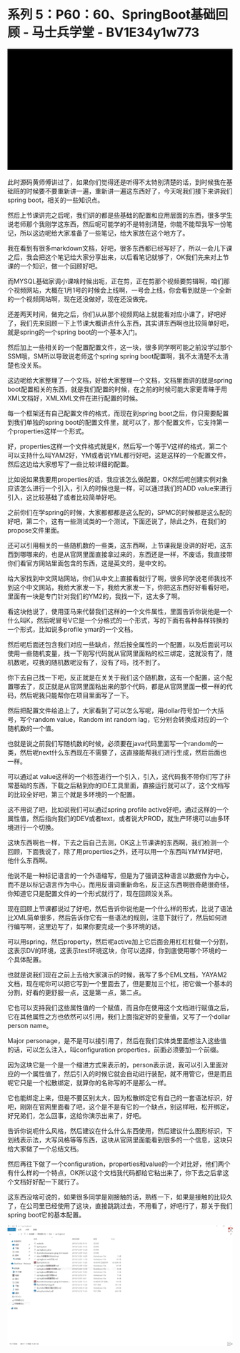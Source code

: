 # 系列 5：P60：60、SpringBoot基础回顾 - 马士兵学堂 - BV1E34y1w773

![](img/8e4bcff154b61d130311a2c81ac90181_0.png)

此时源码黄师傅讲过了，如果你们觉得还是听得不太特别清楚的话，到时候我在基础班的时候要不要重新讲一遍，重新讲一遍这东西好了，今天呢我们接下来讲我们spring boot，相关的一些知识点。

然后上节课讲完之后呢，我们讲的都是些基础的配置和应用层面的东西，很多学生说老师那个我刚学这东西，然后呢可能学的不是特别清楚，你能不能帮我写一份笔记，所以这边呢给大家准备了一些笔记，给大家放在这个地方了。

我在看到有很多markdown文档，好吧，很多东西都已经写好了，所以一会儿下课之后，我会把这个笔记给大家分享出来，以后看笔记就够了，OK我们先来对上节课的一个知识，做一个回顾好吧。

而MYSQL基础家调小课啥时候出呃，正在剪，正在剪那个视频要剪辑啊，咱们那个视频网站，大概在1月1号的时候会上线啊，一号会上线，你会看到就是一个全新的一个视频网站啊，现在还没做好，现在还没做完。

还差两天时间，做完之后，你们从从那个视频网站上就能看对应小课了，好吧好了，我们先来回顾一下上节课大概讲点什么东西，其实讲东西啊也比较简单好吧，就是spring的一个spring boot的一个基本入门。

然后加上一些相关的一个配置配置文件，这一块，很多同学啊可能之前没学过那个SSM哦，SM所以导致说老师这个spring spring boot配置啊，我不太清楚不太清楚也没关系。

这边呢给大家整理了一个文档，好给大家整理一个文档，文档里面讲的就是spring boot配置相关的东西，就是我们配置的时候，在之前的时候可能大家更青睐于用XML文档好，XMLXML文件在进行配置的时候。

每一个框架还有自己配置文件的格式，而现在到spring boot之后，你只需要配置到我们单独的spring boot的配置文件里，就可以了，那个配置文件，它支持第一个properties这样一个形式。

好，properties这样一个文件格式就是K，然后写一个等于V这样的格式，第二个可以支持什么叫YAM2好，YM或者说YML都行好吧，这是这样的一个配置文件，然后这边给大家想写了一些比较详细的配置。

比如说如果我要用properties的话，我应该怎么做配置，OK然后呢创建实例对象应该怎么进行一个引入，引入的时候也是一样，可以通过我们的ADD value来进行引入，这比较基础了或者比较简单好吧。

之前你们在学spring的时候，大家都都都是这么配的，SPMC的时候都是这么配的好吧，第二个，这有一些测试类的一个测试，下面还说了，除此之外，在我们的propose文件里面。

还可以引用相关的一些随机数的一些类，这东西啊，上节课我是没讲的好吧，这东西到哪哪来的，也是从官网里面直接拿过来的，东西还是一样，不废话，我直接带你们看官方网站里面包含的东西，这是英文的，是中文的。

给大家找到中文网站网站，你们从中文上直接看就行了啊，很多同学说老师我找不到这个中文网站，我给大家发一下，我给大家发一下，你把这东西好好看看好吧，里面有一块是专门针对我们的YM2的，我找一下，这太多了啊。

看这块他说了，使用亚马来代替我们这样的一个文件属性，里面告诉你说他是一个什么叫K，然后呢冒号V它是一个分格式的一个形式，写的下面有各种各样转换的一个形式，比如说多profile ymar的一个文档。

然后呢后面还包含我们对应一些缺点，然后按全属性的一个配置，以及后面说可以使用一些随机变量，找一下刚写代码就从官网里面粘的松三绑定，这就没有了，随机数呢，哎我的随机数呢没有了，没有了吗，找不到了。

你下去自己找一下吧，反正就是在关关于我们这个随机数，这有一个配置，这个配置哪去了，反正就是从官网里面粘出来的那个代码，都是从官网里面一模一样的代码，然后呢我只能帮你在项目里面写了一下。

然后把配置文件给追上了，大家看到了可以怎么写呢，用dollar符号加一个大括号，写个random value，Random int random lag，它分别会转换成对应的一个随机数的一个值。

也就是说之前我们写随机数的时候，必须要在java代码里面写一个random的一类，然后呢next什么东西现在不需要了，这直接能帮我们进行生成，然后后面也一样。

可以通过at value这样的一个标签进行一个引入，引入，这代码我不带你们写了非常基础的东西，下载之后粘到你的IDE工具里面，直接运行就可以了，这个文档写的比较全好吧，第三个就是多环境的一个配置。

这不用说了吧，比如说我们可以通过spring profile active好吧，通过这样的一个属性值，然后指向我们的DEV或者text，或者说大PROD，就生产环境可以由多环境进行一个切换。

这块东西啊也一样，下去之后自己去测，OK这上节课讲的东西啊，我们检测一个回顾，下面我说了，除了用properties之外，还可以用一个东西叫YMYM好吧，他什么东西啊。

他说不是一种标记语言的一个外语缩写，但是为了强调这种语言以数据作为中心，而不是以标记语言作为中心，而用反谱词重新命名，反正这东西啊很奇葩很奇怪，你知道它只是配置文件的一个形式就行了，现在回顾没关系。

现在回顾上节课都说过了好吧，然后告诉你说他是一个什么样的形式，比说了语法比XML简单很多，然后告诉你它有一些语法的规则，注意下就行了，然后如何进行编写啊，这里边写了，如果你要完成一个多环境的话。

可以用spring，然后property，然后呢active加上它后面会用杠杠杠做一个分割，这表示DV的环境，这表示test环境这块，你可以选择，你到底使用哪个环境的一个具体配置。

也就是说我们现在之前上去给大家演示的时候，我写了多个EML文档，YAYAM2文档，现在呢你可以把它写到一个里面去了，但是要加三个杠，把它做一个基本的分割，好看的更舒服一点，这是第一点，第二点。

它也可以支持我们这些属性值的一个赋值，而且你在使用这个文档进行赋值之后，它在其他属性之方也依然可以引用，我们上面指定好的变量值，又写了一个dollar person name。

Major personage，是不是可以接引用了，然后在我们实体类里面想注入这些值的话，可以怎么注入，叫configuration properties，前面必须要加一个前缀。

因为这块它是一个是一个缩进方式来表示的，person表示说，我可以引入里面对应的一个属性值了，然后引入的时候它就会自动进行装配，就不用管它，但是而且呢它只是一个松散绑定，就算你的名称写的不是那么一样。

它也能绑定上来，但是不要区别太大，因为松散绑定它有自己的一套语法标识，好吧，刚刚在官网里面看了吧，这个是不是有它的一个缺点，别这样哦，松开绑定，好兄弟们，怎么回事，这给你演示出来了，好吧。

告诉你说呃什么风格，然后建议在什么什么东西使用，然后建议什么图形标识，下划线表示法，大写风格等等东西，这块从官网里面能看到很多的一个信息，这块只给大家做了一个总结文档。

然后再往下做了一个configuration，properties和value的一个对比好，他们两个有什么样的一个特点，OK所以这个文档我代码都给它粘出来了，你下去之后拿这个文档好好配一下就行了。

这东西没啥可说的，如果很多同学是刚接触的话，熟练一下，如果是接触的比较久了，在公司里已经使用了这块，直接跳跳过去，不用看了，好吧行了，那关于我们spring boot它的基本配置。



![](img/8e4bcff154b61d130311a2c81ac90181_2.png)